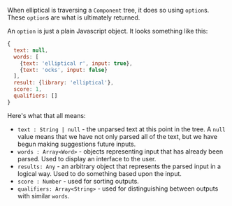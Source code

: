 When elliptical is traversing a `Component` tree, it does so using `option`s.
These `option`s are what is ultimately returned.

An `option` is just a plain Javascript object. It looks something like this:

```js
{
  text: null,
  words: [
    {text: 'elliptical r', input: true},
    {text: 'ocks', input: false}
  ],
  result: {library: 'elliptical'},
  score: 1,
  qualifiers: []
}
```

Here's what that all means:

- `text : String | null` - the unparsed text at this point in the tree.
A `null` value means that we have not only parsed all of the text, but we
have begun making suggestions future inputs.
- `words : Array<Word>` - objects representing input that has
already been parsed. Used to display an interface to the user.
- `results: Any` - an arbitrary object that represents the parsed input
in a logical way. Used to do something based upon the input.
- `score : Number` - used for sorting outputs.
- `qualifiers: Array<String>` - used for distinguishing between outputs
with similar `words`.
